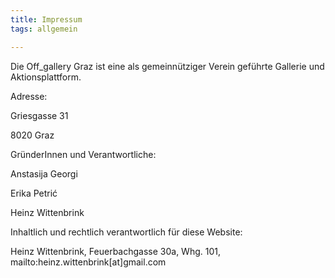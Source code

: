 ```yaml
---
title: Impressum
tags: allgemein

---
```


Die Off_gallery Graz ist eine als gemeinnütziger Verein geführte Gallerie und Aktionsplattform.

Adresse:

Griesgasse 31

8020 Graz

GründerInnen und Verantwortliche:

Anstasija Georgi

Erika Petrić

Heinz Wittenbrink

Inhaltlich und rechtlich verantwortlich für diese Website:

Heinz Wittenbrink, Feuerbachgasse 30a, Whg. 101, mailto:heinz.wittenbrink[at]gmail.com
